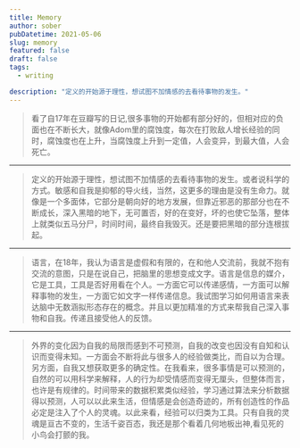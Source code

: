 ```yaml
---
title: Memory
author: sober
pubDatetime: 2021-05-06
slug: memory
featured: false
draft: false
tags:
  - writing

description: "定义的开始源于理性，想试图不加情感的去看待事物的发生。"
---
```


> 看了自17年在豆瓣写的日记,很多事物的开始都有部分好的，但相对应的负面也在不断长大，就像Adom里的腐蚀度，每次在打败敌人增长经验的同时，腐蚀度也在上升，当腐蚀度上升到一定值，人会变异，到最大值，人会死亡。

---

> 定义的开始源于理性，想试图不加情感的去看待事物的发生。或者说科学的方式。敏感和自我是抑郁的导火线，当然，这更多的理由是没有生命力。就像是一个多面体，它部分是朝向好的地方发展，但靠近邪恶的那部分也在不断成长，深入黑暗的地下，无可置否，好的在变好，坏的也使它坠落，整体上就类似五马分尸，时间时间，最终自我毁灭。还是要把黑暗的部分连根拔起。

---

> 语言，在18年，我认为语言是虚假和有限的，在和他人交流前，我就不抱有交流的意图，只是在说自己，把脑里的思想变成文字。语言是信息的媒介，它是工具，工具是否好用看在个人。一方面它可以传递感情，一方面可以解释事物的发生，一方面它如文字一样传递信息。我试图学习如何用语言来表达脑中无数涵拟形态存在的概念。并且以更加精准的方式来帮我自己深入事物和自我。传递且接受他人的反馈。

---

> 外界的变化因为自我的局限而感到不可预测，自我的改变也因没有自知和认识而变得未知。一方面会不断将此与很多人的经验做类比，而自以为合理。另方面，自我又想获取更多的确定性。在我看来，很多事情是可以预测的，自然的可以用科学来解释，人的行为却受情感而变得无厘头，但整体而言，也许是有规律的。时间带来的数据积累类似经验，学习通过算法来分析数据得以预测，人可以以此来生活，但情感是会创造奇迹的，所有创造性的作品必定是注入了个人的灵魂。以此来看，经验可以归类为工具。只有自我的灵魂是亘古不变的，生活千姿百态，我还是那个看着几何地板出神,看见死的小鸟会打颤的我。
